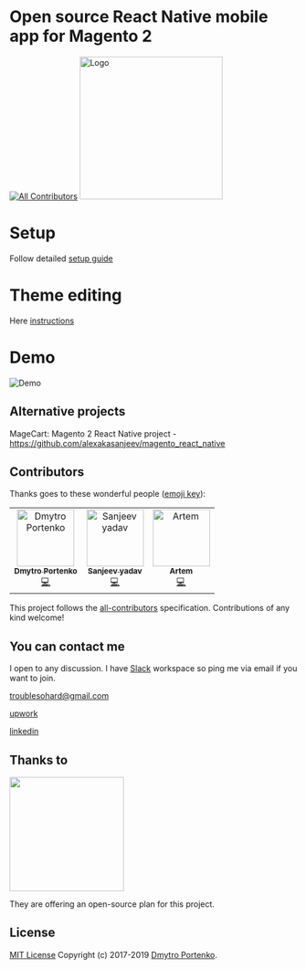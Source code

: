 # Open source React Native mobile app for Magento 2
[![All Contributors](https://img.shields.io/badge/all_contributors-3-orange.svg?style=flat-square)](#contributors)
<img src="https://github.com/troublediehard/magento-react-native/blob/master/android/app/src/main/ic_launcher-web.png" alt="Logo" width="250px"/>

# Setup
Follow detailed [setup guide](https://github.com/troublediehard/magento-react-native/wiki/Setup) 

# Theme editing
Here [instructions](https://github.com/troublediehard/magento-react-native/wiki/Theme-usage)

# Demo
![Demo](docs/gifs/demo.gif)

## Alternative projects
MageCart: Magento 2 React Native project - https://github.com/alexakasanjeev/magento_react_native


## Contributors

Thanks goes to these wonderful people ([emoji key](https://allcontributors.org/docs/en/emoji-key)):

<!-- ALL-CONTRIBUTORS-LIST:START - Do not remove or modify this section -->
<!-- prettier-ignore -->
<table><tr><td align="center"><a href="https://github.com/troublediehard"><img src="https://avatars2.githubusercontent.com/u/6594232?v=4" width="100px;" alt="Dmytro Portenko"/><br /><sub><b>Dmytro Portenko</b></sub></a><br /><a href="https://github.com/troublediehard/magento-react-native/commits?author=troublediehard" title="Code">💻</a></td><td align="center"><a href="http://twitter.com/alexakasanjeev"><img src="https://avatars0.githubusercontent.com/u/13250741?v=4" width="100px;" alt="Sanjeev yadav"/><br /><sub><b>Sanjeev yadav</b></sub></a><br /><a href="https://github.com/troublediehard/magento-react-native/commits?author=alexakasanjeev" title="Code">💻</a></td><td align="center"><a href="https://github.com/Dtema1996"><img src="https://avatars3.githubusercontent.com/u/17969457?v=4" width="100px;" alt="Artem"/><br /><sub><b>Artem</b></sub></a><br /><a href="https://github.com/troublediehard/magento-react-native/commits?author=Dtema1996" title="Code">💻</a></td></tr></table>

<!-- ALL-CONTRIBUTORS-LIST:END -->

This project follows the [all-contributors](https://github.com/all-contributors/all-contributors) specification. Contributions of any kind welcome!


## You can contact me

I open to any discussion. I have [Slack](https://join.slack.com/t/magento-react-native/shared_invite/enQtNjE3ODY0MDUxOTQyLTgwNDY2YzczNTEyNjQyY2QzMmY5ZDY4MmZlYjMyYmRiYzgzZjBiMDhmOTYxMDZkZjAwODkwZGI2MjAxY2FkNTE) workspace so ping me via email if you want to join. 

troublesohard@gmail.com

[upwork](https://www.upwork.com/o/profiles/users/_~019a1afcd3f56e9469/)

[linkedin](https://www.linkedin.com/in/dmitry-portenko-712ab84a/)

## Thanks to

[<img src="https://global-uploads.webflow.com/5c741219fd0819540590e785/5c741219fd0819856890e790_asset%2039.svg" width="200px">](https://www.bugsnag.com/)

They are offering an open-source plan for this project.

## License
[MIT License](LICENSE) Copyright (c) 2017-2019 [Dmytro Portenko](https://www.linkedin.com/in/dmitry-portenko-712ab84a/).
